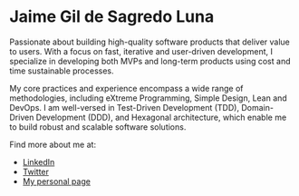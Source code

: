 # Jaime Gil de Sagredo Luna

Passionate about building high-quality software products that deliver value to users. With a focus on fast, iterative and user-driven development, I specialize in developing both MVPs and long-term products using cost and time sustainable processes.

My core practices and experience encompass a wide range of methodologies, including eXtreme Programming, Simple Design, Lean and DevOps. I am well-versed in Test-Driven Development (TDD), Domain-Driven Development (DDD), and Hexagonal architecture, which enable me to build robust and scalable software solutions.


Find more about me at:
* [LinkedIn](https://www.linkedin.com/in/jaimegildesagredo/)
* [Twitter](https://twitter.com/jaimegil)
* [My personal page](https://www.jaimegil.me)
